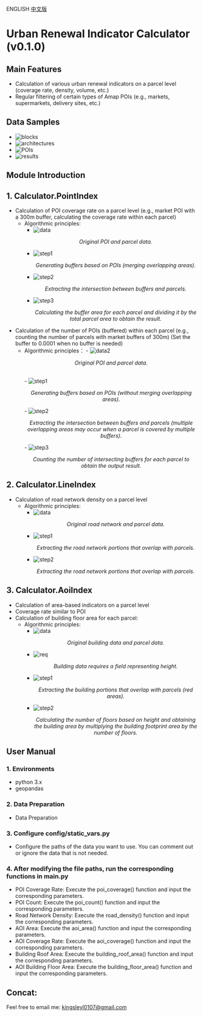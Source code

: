 ENGLISH [中文版](./zh-cn.md)  

# Urban Renewal Indicator Calculator (v0.1.0)

## Main Features

-   Calculation of various urban renewal indicators on a parcel level (coverage rate, density, volume, etc.)
-   Regular filtering of certain types of Amap POIs (e.g., markets, supermarkets, delivery sites, etc.)

## Data Samples

- ![blocks](./img/blocks.jpg )
- ![architectures](./img/bd.jpg)
- ![POIs](./img/poi.jpg)
- ![results](./img/attributes.jpg)


## Module Introduction
## 1. Calculator.PointIndex
 -  Calculation of POI coverage rate on a parcel level (e.g., market POI with a 300m buffer, calculating the coverage rate within each parcel)
    -   Algorithmic principles:
        -   ![data](./img/PoiIndex/cov/ori.jpg)
            <p align="center">
                <i>Original POI and parcel data.</i>
            </p>
        -   ![step1](./img/PoiIndex/cov/step1.jpg) 
            <p align="center">
                <i>Generating buffers based on POIs (merging overlapping areas).</i>
            </p>
        -   ![step2](./img/PoiIndex/cov/step2.jpg) 
            <p align="center">
                <i>Extracting the intersection between buffers and parcels.</i>
            </p>            
        -   ![step3](./img/PoiIndex/cov/output.jpg) 
            <p align="center">
                <i>Calculating the buffer area for each parcel and dividing it by the total parcel area to obtain the result.</i>
            </p>    
 -  Calculation of the number of POIs (buffered) within each parcel (e.g., counting the number of parcels with market buffers of 300m)
(Set the buffer to 0.0001 when no buffer is needed)
    -   Algorithmic principles：
            -   ![data2](./img/PoiIndex/cov/ori.jpg)
            <p align="center">
                <i>Original POI and parcel data.</i>
            </p>   
            -   ![step1](./img/PoiIndex/count/step1.jpg) 
            <p align="center">
                <i>Generating buffers based on POIs (without merging overlapping areas).</i>
            </p>
            -   ![step2](./img/PoiIndex/count/step2.jpg) 
            <p align="center">
                <i>Extracting the intersection between buffers and parcels (multiple overlapping areas may occur when a parcel is covered by multiple buffers).
                </i>
            </p>
            -   ![step3](./img/PoiIndex/count/output.jpg) 
            <p align="center">
                <i>Counting the number of intersecting buffers for each parcel to obtain the output result.</i>
            </p>
                <center></center>
## 2. Calculator.LineIndex
 -  Calculation of road network density on a parcel level
    -   Algorithmic principles:
        -   ![data](./img/LineIndex/ori.jpg)
            <p align="center">
                <i>Original road network and parcel data.</i>
            </p>
        -   ![step1](./img/LineIndex/step1.jpg) 
            <p align="center">
                <i>Extracting the road network portions that overlap with parcels.</i>
            </p>
        -   ![step2](./img/LineIndex/output.jpg) 
            <p align="center">
                <i>Extracting the road network portions that overlap with parcels.</i>
            </p>

## 3. Calculator.AoiIndex
-   Calculation of area-based indicators on a parcel level
-   Coverage rate similar to POI
-   Calculation of building floor area for each parcel:
    -   Algorithmic principles:
        -   ![data](./img/AoiIndex/ori1.jpg)
            <p align="center">
                <i>Original building data and parcel data.</i>
            </p>
        -   ![req](./img/AoiIndex/requirement.png)
            <p align="center">
                <i>Building data requires a field representing height.</i>
            </p>
        -   ![step1](./img/AoiIndex/step1.jpg) 
            <p align="center">
                <i>Extracting the building portions that overlap with parcels (red areas).</i>
            </p>
        -   ![step2](./img/AoiIndex/output.jpg) 
            <p align="center">
                <i>Calculating the number of floors based on height and obtaining the building area by multiplying the building footprint area by the number of floors.</i>
            </p>

## User Manual
### 1. Environments
-   python 3.x
-   geopandas

### 2. Data Preparation
-   Data Preparation

### 3. Configure config/static_vars.py
-   Configure the paths of the data you want to use. You can comment out or ignore the data that is not needed.

### 4. After modifying the file paths, run the corresponding functions in main.py
-   POI Coverage Rate: Execute the poi_coverage() function and input the corresponding parameters.
-   POI Count: Execute the poi_count() function and input the corresponding parameters.
-   Road Network Density: Execute the road_density() function and input the corresponding parameters.
-   AOI Area: Execute the aoi_area() function and input the corresponding parameters.
-   AOI Coverage Rate: Execute the aoi_coverage() function and input the corresponding parameters.
-   Building Roof Area: Execute the building_roof_area() function and input the corresponding parameters.
-   AOI Building Floor Area: Execute the building_floor_area() function and input the corresponding parameters.


## Concat:
Feel free to email me: kingsleyl0107@gmail.com






